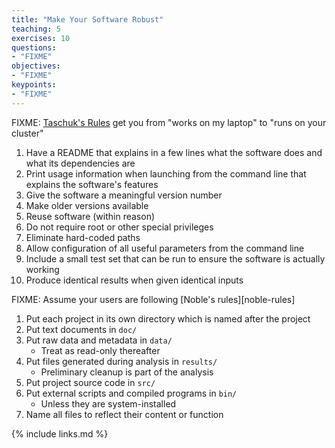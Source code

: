 ```yaml
---
title: "Make Your Software Robust"
teaching: 5
exercises: 10
questions:
- "FIXME"
objectives:
- "FIXME"
keypoints:
- "FIXME"
---
```


FIXME: [Taschuk's Rules](http://oicr-gsi.github.io/robust-paper/)
get you from "works on my laptop" to "runs on your cluster"

1.  Have a README that explains in a few lines what the software does and what its dependencies are
1.  Print usage information when launching from the command line that explains the software's features
1.  Give the software a meaningful version number
1.  Make older versions available
1.  Reuse software (within reason)
1.  Do not require root or other special privileges
1.  Eliminate hard-coded paths
1.  Allow configuration of all useful parameters from the command line
1.  Include a small test set that can be run to ensure the software is actually working
1.  Produce identical results when given identical inputs

FIXME: Assume your users are following [Noble's rules][noble-rules]

1.  Put each project in its own directory which is named after the project
1.  Put text documents in `doc/`
1.  Put raw data and metadata in `data/`
    *   Treat as read-only thereafter
1.  Put files generated during analysis in `results/`
    *   Preliminary cleanup is part of the analysis
1.  Put project source code in `src/`
1.  Put external scripts and compiled programs in `bin/`
    *   Unless they are system-installed
1.  Name all files to reflect their content or function

{% include links.md %}
